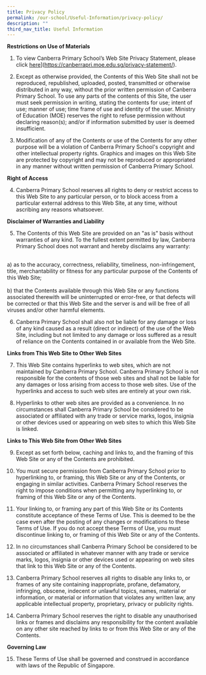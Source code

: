 ```yaml
---
title: Privacy Policy
permalink: /our-school/Useful-Information/privacy-policy/
description: ""
third_nav_title: Useful Information
---
```

**Restrictions on Use of Materials**

1. To view Canberra Primary School’s Web Site Privacy Statement, please click [here](https://canberrapri.moe.edu.sg/privacy-statement/)](https://canberrapri.moe.edu.sg/privacy-statement/).

2. Except as otherwise provided, the Contents of this Web Site shall not be reproduced, republished, uploaded, posted, transmitted or otherwise distributed in any way, without the prior written permission of Canberra Primary School. To use any parts of the contents of this Site, the user must seek permission in writing, stating the contents for use; intent of use; manner of use; time frame of use and identity of the user. Ministry of Education (MOE) reserves the right to refuse permission without declaring reason(s); and/or if information submitted by user is deemed insufficient.

3. Modification of any of the Contents or use of the Contents for any other purpose will be a violation of Canberra Primary School's copyright and other intellectual property rights. Graphics and images on this Web Site are protected by copyright and may not be reproduced or appropriated in any manner without written permission of Canberra Primary School.

**Right of Access**

4. Canberra Primary School reserves all rights to deny or restrict access to this Web Site to any particular person, or to block access from a particular external address to this Web Site, at any time, without ascribing any reasons whatsoever.

**Disclaimer of Warranties and Liability**

5. The Contents of this Web Site are provided on an "as is" basis without warranties of any kind. To the fullest extent permitted by law, Canberra Primary School does not warrant and hereby disclaims any warranty: <br>
<br>
a) as to the accuracy, correctness, reliability, timeliness, non-infringement, title, merchantability or fitness for any particular purpose of the Contents of this Web Site;<br>
<br>
b) that the Contents available through this Web Site or any functions associated therewith will be uninterrupted or error-free, or that defects will be corrected or that this Web Site and the server is and will be free of all viruses and/or other harmful elements.

6. Canberra Primary School shall also not be liable for any damage or loss of any kind caused as a result (direct or indirect) of the use of the Web Site, including but not limited to any damage or loss suffered as a result of reliance on the Contents contained in or available from the Web Site.

**Links from This Web Site to Other Web Sites**

7. This Web Site contains hyperlinks to web sites, which are not maintained by Canberra Primary School. Canberra Primary School is not responsible for the contents of those web sites and shall not be liable for any damages or loss arising from access to those web sites. Use of the hyperlinks and access to such web sites are entirely at your own risk.

8. Hyperlinks to other web sites are provided as a convenience. In no circumstances shall Canberra Primary School be considered to be associated or affiliated with any trade or service marks, logos, insignia or other devices used or appearing on web sites to which this Web Site is linked.

**Links to This Web Site from Other Web Sites**

9. Except as set forth below, caching and links to, and the framing of this Web Site or any of the Contents are prohibited.

10. You must secure permission from Canberra Primary School prior to hyperlinking to, or framing, this Web Site or any of the Contents, or engaging in similar activities. Canberra Primary School reserves the right to impose conditions when permitting any hyperlinking to, or framing of this Web Site or any of the Contents.

11. Your linking to, or framing any part of this Web Site or its Contents constitute acceptance of these Terms of Use. This is deemed to be the case even after the posting of any changes or modifications to these Terms of Use. If you do not accept these Terms of Use, you must discontinue linking to, or framing of this Web Site or any of the Contents.

12. In no circumstances shall Canberra Primary School be considered to be associated or affiliated in whatever manner with any trade or service marks, logos, insignia or other devices used or appearing on web sites that link to this Web Site or any of the Contents.

13. Canberra Primary School reserves all rights to disable any links to, or frames of any site containing inappropriate, profane, defamatory, infringing, obscene, indecent or unlawful topics, names, material or information, or material or information that violates any written law, any applicable intellectual property, proprietary, privacy or publicity rights.

14. Canberra Primary School reserves the right to disable any unauthorised links or frames and disclaims any responsibility for the content available on any other site reached by links to or from this Web Site or any of the Contents.

**Governing Law**

15. These Terms of Use shall be governed and construed in accordance with laws of the Republic of Singapore.